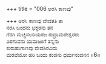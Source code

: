 +++
title = "006 ಅರಸಿ ಕಾಣವು"

+++
ಅರಸಿ ಕಾಣವು ವೇದತತಿ ತಾ  
ನರಸಿ ಬಂದನು ಭಕ್ತರನು ತನ  
ಗೆರಗಿ ಮೆಚ್ಚಿಸಲರಿಯರಜ ರುದ್ರಾಮರೇಶ್ವರರು   
ಎರಗುವನು ಯಮಜಂಗೆ ತನ್ನನು  
ಕುರುಹುಗಾಣವು ವೇದಶಿರವಿದು  
ಮರವೆಯೋ ಹರಿ ಬಂದು ಕಂಡನು ಧರ್ಮನಂದನನ      ॥6॥